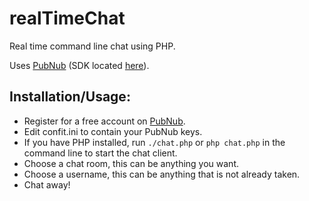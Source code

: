 # realTimeChat
Real time command line chat using PHP.

Uses [PubNub](https://admin.pubnub.com/#/user/317426/account/317421/app/35042591/key/270075/) (SDK located [here](https://github.com/pubnub/php)).

## Installation/Usage:
- Register for a free account on [PubNub](https://admin.pubnub.com/#/user/317426/account/317421/app/35042591/key/270075/).
- Edit confit.ini to contain your PubNub keys.
- If you have PHP installed, run ```./chat.php``` or ```php chat.php``` in the command line to start the chat client.
- Choose a chat room, this can be anything you want.
- Choose a username, this can be anything that is not already taken.
- Chat away!
